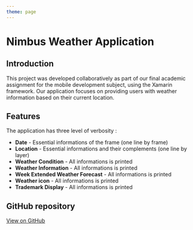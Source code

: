 ```yaml
---
theme: page
---
```


# Nimbus Weather Application

## Introduction

This project was developed collaboratively as part of our final academic assignment for the mobile development subject, using the Xamarin framework. Our application focuses on providing users with weather information based on their current location.

## Features

The application has three level of verbosity :

- **Date** - Essential informations of the frame (one line by frame)
- **Location** - Essential informations and their complements (one line by layer)
- **Weather Condition** - All informations is printed
- **Weather Information** - All informations is printed
- **Week Extended Weather Forecast** - All informations is printed
- **Weather icon** - All informations is printed
- **Trademark Display** - All informations is printed

## GitHub repository

[View on GitHub](https://github.com/simonpangan/BenildeProjects/tree/master/MobDevtFinalProj)
